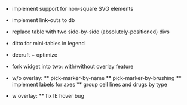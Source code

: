 * implement support for non-square SVG elements
* implement link-outs to db
* replace table with two side-by-side (absolutely-positioned) divs
* ditto for mini-tables in legend
* decruft + optimize

* fork widget into two: with/without overlay feature

* w/o overlay:
** pick-marker-by-name
** pick-marker-by-brushing
** implement labels for axes
** group cell lines and drugs by type

* w overlay:
** fix IE hover bug

